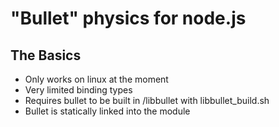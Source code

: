 # "Bullet" physics for node.js

## The Basics
* Only works on linux at the moment
* Very limited binding types
* Requires bullet to be built in /libbullet with libbullet_build.sh
* Bullet is statically linked into the module
